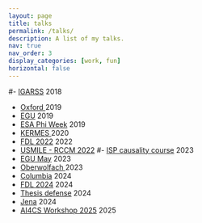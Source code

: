 ```yaml
---
layout: page
title: talks
permalink: /talks/
description: A list of my talks.
nav: true
nav_order: 3
display_categories: [work, fun]
horizontal: false
---
```


  
#- [IGARSS](../../assets/) 2018
- [Oxford ](../assets/pdf/2019_Oxford_KCDC_SLIDES.pdf) 2019
- [EGU](../assets/pdf/2019_EGU_KCDC_SLIDES_20190406.pdf) 2019
- [ESA Phi Week](../../assets/pdf/2019_PhiWeek_Causality_EO_SLIDES_clean.pdf) 2019
- [KERMES ](../assets/pdf/2020_Kermes_KCDC_SLIDES.pdf) 2020
- [FDL 2022](../assets/pdf/FDL2022_Aerosols_Technical_Presentation.pdf) 2022
- [USMILE - RCCM 2022](../assets/pdf/ccm_usmile_monthly_talk_2.pdf)
#- [ISP causality course](../../assets/) 2023
- [EGU May](../assets/pdf/pyrocb_ICP_egu23_emiliano_diaz.pdf) 2023
- [Oberwolfach ](../assets/pdf/oberwolfach_presentation.pdf) 2023
- [Columbia](../../assets/pdf/Icp_columbia_v0.pdf) 2024
- [FDL 2024](../../assets/pdf/FDL_Europe_2024_3DClouds_showcase.pdf) 2024
- [Thesis defense](../../assets/pdf/Defensa_tesis_v2.pdf) 2024
- [Jena](../../assets/pdf/Jena_USMILE_latent_functions_formato_USMILE.pdf) 2024
- [AI4CS Workshop 2025](../assets/pdf/AI4CS_Workshop.pdf) 2025
